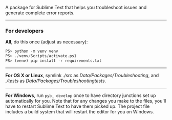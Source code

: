 A package for Sublime Text that helps you troubleshoot issues and generate complete error reports.

---

### For developers

**All**, do this once (adjust as necessary):

```python
PS> python -m venv venv
PS> ./venv/Scripts/activate.ps1
PS> (venv) pip install -r requirements.txt
```

---

**For OS X or Linux**, symlink *./src* as *Data/Packages/Troubleshooting*, and *./tests* as *Data/Packages/Troubleshootingtests*.

---

**For Windows**, run `pyb_ develop` once to have directory junctions set up automatically for you. Note that for any changes you make to the files, you'll have to restart Sublime Text to have them picked up. The project file includes a build system that will restart the editor for you on Windows.
